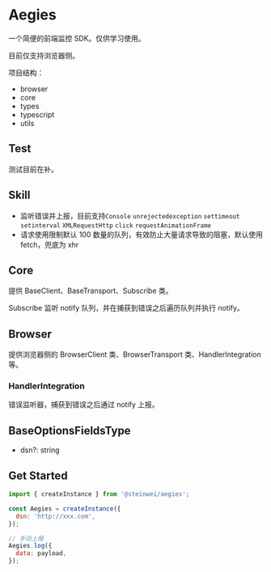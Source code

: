# Aegies

一个简便的前端监控 SDK。仅供学习使用。

目前仅支持浏览器侧。

项目结构：

- browser
- core
- types
- typescript
- utils

## Test

测试目前在补。

## Skill

- 监听错误并上报，目前支持`Console` `unrejectedexception` `settimeout` `setinterval` `XMLRequestHttp` `click`
  `requestAnimationFrame`
- 请求使用限制默认 100 数量的队列，有效防止大量请求导致的阻塞，默认使用 fetch，兜底为 xhr

## Core

提供 BaseClient、BaseTransport、Subscribe 类。

Subscribe 监听 notify 队列，并在捕获到错误之后遍历队列并执行 notify。

## Browser

提供浏览器侧的 BrowserClient 类、BrowserTransport 类、HandlerIntegration 等。

### HandlerIntegration

错误监听器，捕获到错误之后通过 notify 上报。

## BaseOptionsFieldsType

- dsn?: string

## Get Started

```js
import { createInstance } from '@steinwei/aegies';

const Aegies = createInstance({
  dsn: 'http://xxx.com',
});

// 手动上报
Aegies.log({
  data: payload,
});
```
